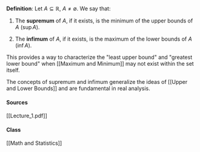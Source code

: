 **Definition**: Let $A \subseteq \mathbb{R}$, $A \neq \emptyset$. We say that:

1) The **supremum** of $A$, if it exists, is the minimum of the upper bounds of $A$ ($\sup A$).

2) The **infimum** of $A$, if it exists, is the maximum of the lower bounds of $A$ ($\inf A$).

This provides a way to characterize the "least upper bound" and "greatest lower bound" when [[Maximum and Minimum]] may not exist within the set itself.

The concepts of supremum and infimum generalize the ideas of [[Upper and Lower Bounds]] and are fundamental in real analysis.

#### Sources
[[Lecture_1.pdf]]

#### Class
[[Math and Statistics]]